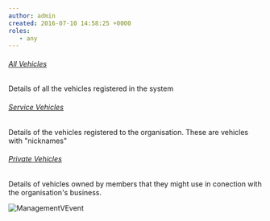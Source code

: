 ```yaml
---
author: admin
created: 2016-07-10 14:58:25 +0000
roles:
   - any
---
```


<style> h6 { text-decoration: underline; } </style>

###### All Vehicles

Details of all the vehicles registered in the system

###### Service Vehicles

Details of the vehicles registered to the organisation. These are vehicles with "nicknames"

###### Private Vehicles

Details of vehicles owned by members that they might use in conection with the organisation's business.

![ManagementVEvent]([%links.assets%]management-vevent.png)
